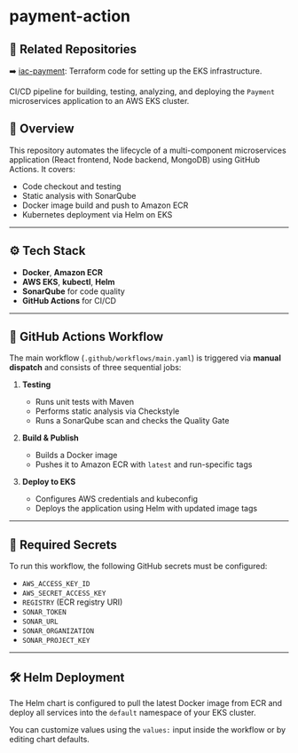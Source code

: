 # payment-action

## 📎 Related Repositories

➡️ [iac-payment](https://github.com/shreyas4114/iac-payment): Terraform code for setting up the EKS infrastructure.

CI/CD pipeline for building, testing, analyzing, and deploying the `Payment` microservices application to an AWS EKS cluster.

## 🚀 Overview

This repository automates the lifecycle of a multi-component microservices application (React frontend, Node backend, MongoDB) using GitHub Actions. It covers:

- Code checkout and testing
- Static analysis with SonarQube
- Docker image build and push to Amazon ECR
- Kubernetes deployment via Helm on EKS

---

## ⚙️ Tech Stack

- **Docker**, **Amazon ECR**
- **AWS EKS**, **kubectl**, **Helm**
- **SonarQube** for code quality
- **GitHub Actions** for CI/CD

---

## 🔄 GitHub Actions Workflow

The main workflow (`.github/workflows/main.yaml`) is triggered via **manual dispatch** and consists of three sequential jobs:

1. **Testing**
   - Runs unit tests with Maven
   - Performs static analysis via Checkstyle
   - Runs a SonarQube scan and checks the Quality Gate

2. **Build & Publish**
   - Builds a Docker image
   - Pushes it to Amazon ECR with `latest` and run-specific tags

3. **Deploy to EKS**
   - Configures AWS credentials and kubeconfig
   - Deploys the application using Helm with updated image tags

---

## 🔐 Required Secrets

To run this workflow, the following GitHub secrets must be configured:

- `AWS_ACCESS_KEY_ID`
- `AWS_SECRET_ACCESS_KEY`
- `REGISTRY` (ECR registry URI)
- `SONAR_TOKEN`
- `SONAR_URL`
- `SONAR_ORGANIZATION`
- `SONAR_PROJECT_KEY`

---

## 🛠️ Helm Deployment

The Helm chart is configured to pull the latest Docker image from ECR and deploy all services into the `default` namespace of your EKS cluster.

You can customize values using the `values:` input inside the workflow or by editing chart defaults.
